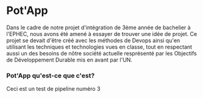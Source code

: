 # Pot'App

Dans le cadre de notre projet d'intégration de 3ème année de bachelier à l'EPHEC, nous avons été amené à essayer de trouver une idée de projet.
Ce projet se devait d'être créé avec les méthodes de Devops ainsi qu'en utilisant les techniques et technologies vues en classe,
tout en respectant aussi un des besoins de nôtre société actuelle resprésenté par les Objectifs de Développement Durable mis en avant par l'UN.

### Pot'App qu'est-ce que c'est?

Ceci est un test de pipeline numéro 3
